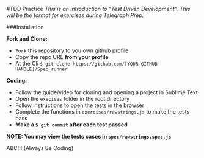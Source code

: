 #TDD Practice
*This is an introduction to "Test Driven Development". This will be the format for exercises during Telegraph Prep.*

###Installation


**Fork and Clone:**

- `Fork` this repository to you own github profile
- Copy the repo URL **from your profile**
- At the Cli `$ git clone https://github.com/[YOUR GITHUB HANDLE]/Spec_runner`


**Coding:**

- Follow the guide/video for cloning and opening a project in Sublime Text
- Open the `execises` folder in the root directory
- Follow instructions to open the tests in the browser
- Complete the functions in `exercises/rawstrings.js` to make the tests pass
- **Make a `$ git commit` after each test passed**

**NOTE: You may view the tests cases in `spec/rawstrings.spec.js`**

ABC!!! (Always Be Coding)
